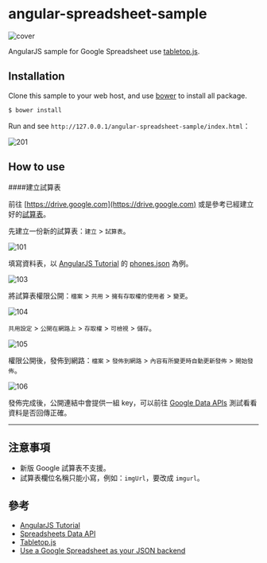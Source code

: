 angular-spreadsheet-sample
==========================

![cover](https://dl.dropboxusercontent.com/u/9860880/cdn/blog/20140310/cover.png)

AngularJS sample for Google Spreadsheet use [tabletop.js](https://github.com/jsoma/tabletop).

Installation
---

Clone this sample to your web host, and use [bower](http://bower.io/) to install all package.

	$ bower install

Run and see `http://127.0.0.1/angular-spreadsheet-sample/index.html`：

![201](https://dl.dropboxusercontent.com/u/9860880/cdn/blog/20140310/201.png)

How to use
---

####建立試算表

前往 [https://drive.google.com](https://drive.google.com) 或是參考已經建立好的[試算表](https://docs.google.com/spreadsheet/ccc?key=0AhPhtlCrkuIFdEQ0TzNsSUl0QmFMdmU3QUcxRlhJV1E&usp=drive_web)。

先建立一份新的試算表：`建立` > `試算表`。

![101](https://dl.dropboxusercontent.com/u/9860880/cdn/blog/20140310/101.png)

填寫資料表，以 [AngularJS Tutorial](http://docs.angularjs.org/tutorial) 的 [phones.json](https://github.com/angular/angular-phonecat/blob/master/app/phones/phones.json) 為例。

![103](https://dl.dropboxusercontent.com/u/9860880/cdn/blog/20140310/103.png)

將試算表權限公開：`檔案` > `共用` > `擁有存取權的使用者` > `變更`。

![104](https://dl.dropboxusercontent.com/u/9860880/cdn/blog/20140310/104.png)

`共用設定` > `公開在網路上` > `存取權` > `可檢視` > `儲存`。

![105](https://dl.dropboxusercontent.com/u/9860880/cdn/blog/20140310/105.png)

權限公開後，發佈到網路：`檔案` > `發佈到網路` > `內容有所變更時自動更新發佈` > `開始發佈`。

![106](https://dl.dropboxusercontent.com/u/9860880/cdn/blog/20140310/106.png)

發佈完成後，公開連結中會提供一組 key，可以前往 [Google Data APIs](https://developers.google.com/gdata/samples/spreadsheet_sample) 測試看看資料是否回傳正確。

---

注意事項
---

- 新版 Google 試算表不支援。
- 試算表欄位名稱只能小寫，例如：`imgUrl`，要改成 `imgurl`。

參考
---

- [AngularJS Tutorial](http://docs.angularjs.org/tutorial)
- [Spreadsheets Data API](https://developers.google.com/gdata/samples/spreadsheet_sample)
- [Tabletop.js](https://github.com/jsoma/tabletop)
- [Use a Google Spreadsheet as your JSON backend](https://coderwall.com/p/duapqq)
